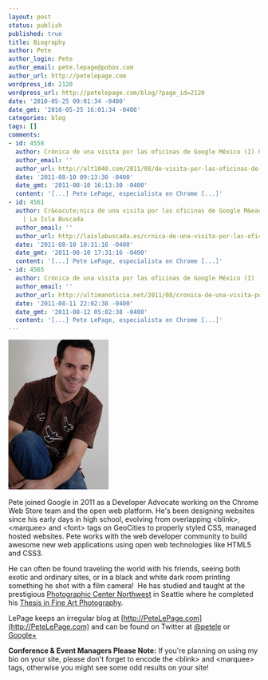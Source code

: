 ```yaml
---
layout: post
status: publish
published: true
title: Biography
author: Pete
author_login: Pete
author_email: pete.lepage@pobox.com
author_url: http://petelepage.com
wordpress_id: 2120
wordpress_url: http://petelepage.com/blog/?page_id=2120
date: '2010-05-25 09:01:34 -0400'
date_gmt: '2010-05-25 16:01:34 -0400'
categories: blog
tags: []
comments:
- id: 4558
  author: Crónica de una visita por las oficinas de Google México (I) &mdash; ALT1040
  author_email: ''
  author_url: http://alt1040.com/2011/08/de-visita-por-las-oficinas-de-google-mexico-parte-1
  date: '2011-08-10 09:13:30 -0400'
  date_gmt: '2011-08-10 16:13:30 -0400'
  content: '[...] Pete LePage, especialista en Chrome [...]'
- id: 4561
  author: Cr&oacute;nica de una visita por las oficinas de Google M&eacute;xico (I)
    | La Isla Buscada
  author_email: ''
  author_url: http://laislabuscada.es/crnica-de-una-visita-por-las-oficinas-de-google-mxico-i/
  date: '2011-08-10 10:31:16 -0400'
  date_gmt: '2011-08-10 17:31:16 -0400'
  content: '[...] Pete LePage, especialista en Chrome [...]'
- id: 4565
  author: Crónica de una visita por las oficinas de Google México (I) | ultimanoticia.net
  author_email: ''
  author_url: http://ultimanoticia.net/2011/08/cronica-de-una-visita-por-las-oficinas-de-google-mexico-i/
  date: '2011-08-11 22:02:38 -0400'
  date_gmt: '2011-08-12 05:02:38 -0400'
  content: '[...] Pete LePage, especialista en Chrome [...]'
---
```

[![Pete LePage - Head Shot](/assets/195990246_GkdfD-L-201x300.jpg "Pete LePage - Head Shot")](/assets/195990246_GkdfD-L.jpg)

Pete joined Google in 2011 as a Developer Advocate working on the Chrome Web Store team and the open web platform. He's been designing websites since his early days in high school, evolving from overlapping &lt;blink&gt;, &lt;marquee&gt; and &lt;font&gt; tags on GeoCities to properly styled CSS, managed hosted websites. Pete works with the web developer community to build awesome new web applications using open web technologies like HTML5 and CSS3.

He can often be found traveling the world with his friends, seeing both exotic and ordinary sites, or in a black and white dark room printing something he shot with a film camera!  He has studied and taught at the prestigious [Photographic Center Northwest](http://pcnw.org) in Seattle where he completed his [Thesis in Fine Art Photography](http://bbpphoto.com).

LePage keeps an irregular blog at [http://PeteLePage.com](http://PeteLePage.com) and can be found on Twitter at [@petele](http://twitter.com/petele) or [Google+](http://bit.ly/petele-plus)

**Conference & Event Managers Please Note:** If you're planning on using my bio on your site, please don't forget to encode the &lt;blink&gt; and &lt;marquee&gt; tags, otherwise you might see some odd results on your site!
